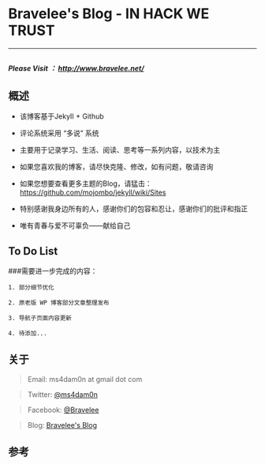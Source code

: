 # Bravelee's Blog - IN HACK WE TRUST

-------------------------------------
##
##### Please Visit ： <http://www.bravelee.net/>
##
## 概述

* 该博客基于JekyII + Github

* 评论系统采用 “多说” 系统

* 主要用于记录学习、生活、阅读、思考等一系列内容，以技术为主

* 如果您喜欢我的博客，请尽快克隆、修改，如有问题，敬请咨询

* 如果您想要查看更多主题的Blog，请猛击：<https://github.com/mojombo/jekyll/wiki/Sites>

* 特别感谢我身边所有的人，感谢你们的包容和忍让，感谢你们的批评和指正

* 唯有青春与爱不可辜负——献给自己

## To Do List

###需要进一步完成的内容：

    1. 部分细节优化
    
	2. 原老版 WP 博客部分文章整理发布
	
	3. 导航子页面内容更新
	
	4. 待添加...
    
## 关于

>Email: ms4dam0n at gmail dot com

>Twitter: [@ms4dam0n](https://twitter.com/ms4dam0n)

>Facebook: [@Bravelee](https://www.facebook.com/profile.php?id=100000081127265)

>Blog: [Bravelee's Blog](http://www.bravelee.net/)


## 参考


